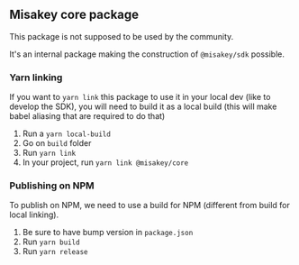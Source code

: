 ## Misakey core package

This package is not supposed to be used by the community.

It's an internal package making the construction of `@misakey/sdk` possible.

### Yarn linking

If you want to `yarn link` this package to use it in your local dev (like to develop the SDK), you will need to build it as a local build (this will make babel aliasing that are required to do that)

1. Run a `yarn local-build`
2. Go on `build` folder
3. Run `yarn link`
4. In your project, run `yarn link @misakey/core`

### Publishing on NPM

To publish on NPM, we need to use a build for NPM (different from build for local linking). 

1. Be sure to have bump version in `package.json`
2. Run `yarn build`
3. Run `yarn release`
